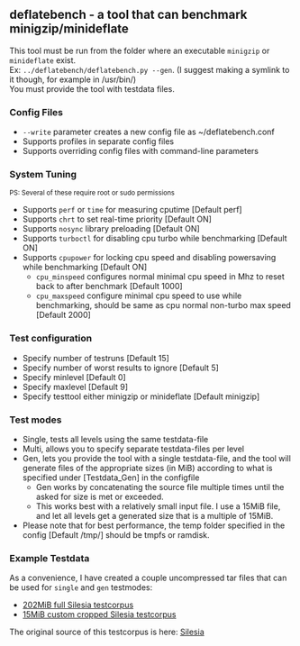 ## deflatebench -  a tool that can benchmark minigzip/minideflate

This tool must be run from the folder where an executable `minigzip` or `minideflate` exist.\
Ex: `../deflatebench/deflatebench.py --gen`. (I suggest making a symlink to it though, for example in /usr/bin/)\
You must provide the tool with testdata files.

### Config Files
* `--write` parameter creates a new config file as ~/deflatebench.conf
* Supports profiles in separate config files
* Supports overriding config files with command-line parameters

### System Tuning
<sub>PS: Several of these require root or sudo permissions</sub>
* Supports `perf` or `time` for measuring cputime [Default perf]
* Supports `chrt` to set real-time priority [Default ON]
* Supports `nosync` library preloading [Default ON]
* Supports `turboctl` for disabling cpu turbo while benchmarking [Default ON]
* Supports `cpupower` for locking cpu speed and disabling powersaving while benchmarking [Default ON]
  * `cpu_minspeed` configures normal minimal cpu speed in Mhz to reset back to after benchmark [Default 1000]
  * `cpu_maxspeed` configure minimal cpu speed to use while benchmarking, should be same as cpu normal non-turbo max speed [Default 2000]

### Test configuration
* Specify number of testruns [Default 15]
* Specify number of worst results to ignore [Default 5]
* Specify minlevel [Default 0]
* Specify maxlevel [Default 9]
* Specify testtool either minigzip or minideflate [Default minigzip]

### Test modes
* Single, tests all levels using the same testdata-file
* Multi, allows you to specify separate testdata-files per level
* Gen, lets you provide the tool with a single testdata-file, and the tool will generate files of the appropriate sizes (in MiB) according to what is specified under [Testdata_Gen] in the configfile
  * Gen works by concatenating the source file multiple times until the asked for size is met or exceeded.
  * This works best with a relatively small input file. I use a 15MiB file, and let all levels get a generated size that is a multiple of 15MiB.
* Please note that for best performance, the temp folder specified in the config [Default /tmp/] should be tmpfs or ramdisk.

### Example Testdata
As a convenience, I have created a couple uncompressed tar files that can be used for `single` and `gen` testmodes:
* [202MiB full Silesia testcorpus](https://mirror.circlestorm.org/silesia.tar)
* [15MiB custom cropped Silesia testcorpus](https://mirror.circlestorm.org/silesia-small.tar)

The original source of this testcorpus is here: [Silesia](http://sun.aei.polsl.pl/~sdeor/index.php?page=silesia)
